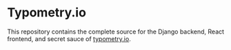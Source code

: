 # Typometry.io

This repository contains the complete source for the Django backend, React frontend, and secret sauce of [typometry.io](https://typometry.io).
